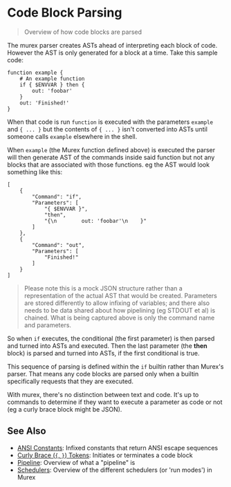 # Code Block Parsing

> Overview of how code blocks are parsed

The murex parser creates ASTs ahead of interpreting each block of code. However
the AST is only generated for a block at a time. Take this sample code:

```
function example {
    # An example function
    if { $ENVVAR } then {
        out: 'foobar'
    }
    out: 'Finished!'
}
```

When that code is run `function` is executed with the parameters `example` and
`{ ... }` but the contents of `{ ... }` isn't converted into ASTs until someone
calls `example` elsewhere in the shell.

When `example` (the Murex function defined above) is executed the parser will
then generate AST of the commands inside said function but not any blocks that
are associated with those functions. eg the AST would look something like this:

```
[
    {
        "Command": "if",
        "Parameters": [
            "{ $ENVVAR }",
            "then",
            "{\n        out: 'foobar'\n    }"
        ]
    },
    {
        "Command": "out",
        "Parameters": [
            "Finished!"
        ]
    }
]
```

> Please note this is a mock JSON structure rather than a representation of the
> actual AST that would be created. Parameters are stored differently to allow
> infixing of variables; and there also needs to be data shared about how
> pipelining (eg STDOUT et al) is chained. What is being captured above is only
> the command name and parameters.

So when `if` executes, the conditional (the first parameter) is then parsed and
turned into ASTs and executed. Then the last parameter (the **then** block) is
parsed and turned into ASTs, if the first conditional is true.

This sequence of parsing is defined within the `if` builtin rather than
Murex's parser. That means any code blocks are parsed only when a builtin
specifically requests that they are executed.

With murex, there's no distinction between text and code. It's up to commands
to determine if they want to execute a parameter as code or not (eg a curly
brace block might be JSON).

## See Also

* [ANSI Constants](../user-guide/ansi.md):
  Infixed constants that return ANSI escape sequences
* [Curly Brace (`{`, `}`) Tokens](../parser/curly-brace.md):
  Initiates or terminates a code block
* [Pipeline](../user-guide/pipeline.md):
  Overview of what a "pipeline" is
* [Schedulers](../user-guide/schedulers.md):
  Overview of the different schedulers (or 'run modes') in Murex